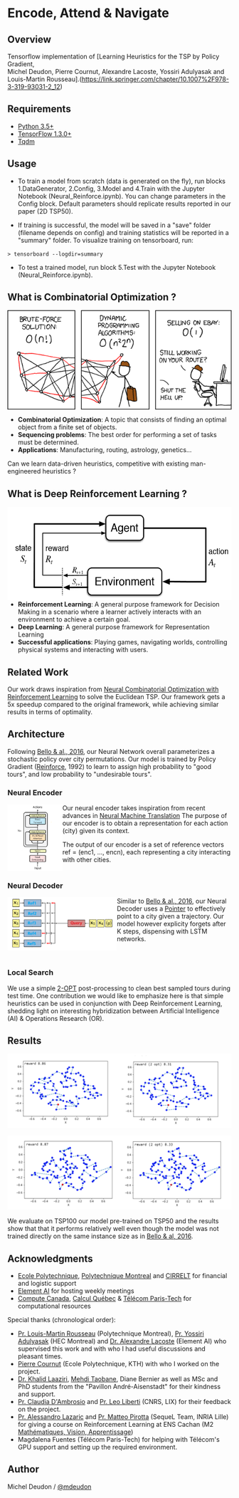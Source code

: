 # Encode, Attend & Navigate

## Overview

Tensorflow implementation of [Learning Heuristics for the TSP by Policy Gradient, <br/>
Michel Deudon, Pierre Cournut, Alexandre Lacoste, Yossiri Adulyasak and Louis-Martin Rousseau].(https://link.springer.com/chapter/10.1007%2F978-3-319-93031-2_12)

## Requirements

- [Python 3.5+](https://anaconda.org/anaconda/python)
- [TensorFlow 1.3.0+](https://www.tensorflow.org/install/)
- [Tqdm](https://pypi.python.org/pypi/tqdm)

## Usage

- To train a model from scratch (data is generated on the fly), run blocks 1.DataGenerator, 2.Config, 3.Model and 4.Train with the Jupyter Notebook (Neural_Reinforce.ipynb). You can change parameters in the Config block. Default parameters should replicate results reported in our paper (2D TSP50).

- If training is successful, the model will be saved in a "save" folder (filename depends on config) and training statistics will be reported in a "summary" folder. To visualize training on tensorboard, run:
```
> tensorboard --logdir=summary
```

- To test a trained model, run block 5.Test with the Jupyter Notebook (Neural_Reinforce.ipynb).

## What is Combinatorial Optimization ?

<img align="center" img src="./GitImg/Comic.png">

* __Combinatorial Optimization__: A topic that consists of finding an optimal object from a finite set of objects.
* __Sequencing problems__: The best order for performing a set of tasks must be determined.
* __Applications__: Manufacturing, routing, astrology, genetics...

Can we learn data-driven heuristics, competitive with existing man-engineered heuristics ?

## What is Deep Reinforcement Learning ?


<img align="right" img src="./GitImg/MDP.png" height="210">

* __Reinforcement Learning__: A general purpose framework for Decision Making in a scenario where a learner actively interacts with an environment to achieve a certain goal.
* __Deep Learning__: A general purpose framework for Representation Learning
* __Successful applications__: Playing games, navigating worlds, controlling physical systems and interacting with users.

## Related Work

Our work draws inspiration from [Neural Combinatorial Optimization with Reinforcement Learning](http://arxiv.org/abs/1611.09940) to solve the Euclidean TSP. Our framework gets a 5x speedup compared to the original framework, while achieving similar results in terms of optimality.

## Architecture

Following [Bello & al., 2016](http://arxiv.org/abs/1611.09940), our Neural Network overall parameterizes a stochastic policy over city permutations. Our model is trained by Policy Gradient ([Reinforce](https://link.springer.com/article/10.1007/BF00992696), 1992) to learn to assign high probability to "good tours", and low probability to "undesirable tours".

### Neural Encoder
  <img align="left" img src="./GitImg/Encoder.png" height="150">

  Our neural encoder takes inspiration from recent advances in [Neural Machine Translation](http://papers.nips.cc/paper/7181-attention-is-all-you-need)
  The purpose of our encoder is to obtain a representation for each action (city) given its context.

  The output of our encoder is a set of reference vectors ref = (enc1, ..., encn), each representing a city interacting with other cities. <br/><br/>

### Neural Decoder
  <img align="left" img src="./GitImg/Decoder.png" height="120">

  Similar to [Bello & al., 2016](http://arxiv.org/abs/1611.09940), our Neural Decoder uses a [Pointer](http://papers.nips.cc/paper/5866-pointer-networks) to effectively point to a city given a trajectory. Our model however explicity forgets after K steps, dispensing with LSTM networks. <br/><br/><br/>

### Local Search
We use a simple [2-OPT](https://en.wikipedia.org/wiki/2-opt) post-processing to clean best sampled tours during test time.
One contribution we would like to emphasize here is that simple heuristics can be used in conjunction with Deep Reinforcement Learning, shedding light on interesting hybridization between Artificial Intelligence (AI) & Operations Research (OR).

## Results

![tsp1000.1](./GitImg/TSP100.1.png)

![tsp100.2](./GitImg/TSP100.2.png)

We evaluate on TSP100 our model pre-trained on TSP50 and the results show that that it performs relatively well even though the model was not trained directly on the same instance size as in [Bello & al, 2016](http://arxiv.org/abs/1611.09940). 

## Acknowledgments

- [Ecole Polytechnique](http://www.polytechnique.edu/), [Polytechnique Montreal](http://www.polymtl.ca/) and [CIRRELT](https://www.cirrelt.ca/) for financial and logistic support <br/>
- [Element AI](https://www.elementai.com/) for hosting weekly meetings <br/>
- [Compute Canada](https://www.computecanada.ca/), [Calcul Québec](http://www.calculquebec.ca/) & [Télécom Paris-Tech](https://www.telecom-paristech.org/) for computational resources <br/>

Special thanks (chronological order): <br/>
- [Pr. Louis-Martin Rousseau](http://hanalog.polymtl.ca/person/louis-martin-rousseau/) (Polytechnique Montreal), [Pr. Yossiri Adulyasak](http://www.yossiri.info/) (HEC Montreal) and [Dr. Alexandre Lacoste](https://twitter.com/recursix) (Element AI) who supervised this work and with who I had useful discussions and pleasant times. <br/>
- [Pierre Cournut](https://www.linkedin.com/in/pierre-cournut) (Ecole Polytechnique, KTH) with who I worked on the project. <br/>
- [Dr. Khalid Laaziri](https://www.gerad.ca/fr/people/khalid-laaziri), [Mehdi Taobane](http://cerc-datascience.polymtl.ca/person/mehdi-taobane/), Diane Bernier as well as MSc and PhD students from the "Pavillon André-Aisenstadt" for their kindness and support. <br/>
- [Pr. Claudia D'Ambrosio](https://www.lix.polytechnique.fr/~dambrosio/) and [Pr. Leo Liberti](https://www.lix.polytechnique.fr/~liberti/) (CNRS, LIX) for their feedback on the project. <br/>
- [Pr. Alessandro Lazaric](http://chercheurs.lille.inria.fr/~lazaric/Webpage/Home/Home.html) and [Pr. Matteo Pirotta](http://teopir.github.io/) (SequeL Team, INRIA Lille) for giving a course on Reinforcement Learning at ENS Cachan (M2 [Mathématiques, Vision, Apprentissage](http://math.ens-paris-saclay.fr/version-francaise/formations/master-mva/)) <br/>
- Magdalena Fuentes (Télécom Paris-Tech) for helping with Télécom's GPU support and setting up the required environment. <br/>

## Author
Michel Deudon / [@mdeudon](https://github.com/MichelDeudon)
